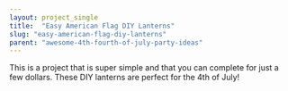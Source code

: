 ```yaml
---
layout: project_single
title:  "Easy American Flag DIY Lanterns"
slug: "easy-american-flag-diy-lanterns"
parent: "awesome-4th-fourth-of-july-party-ideas"
---
```

This is a project that is super simple and that you can complete for just a few dollars. These DIY lanterns are perfect for the 4th of July!